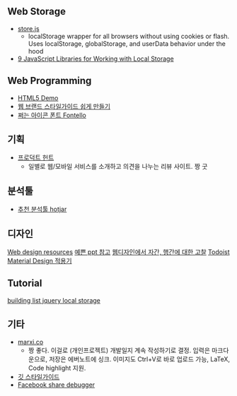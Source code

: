 ## Web Storage
- [store.js](https://github.com/marcuswestin/store.js)
    - localStorage wrapper for all browsers without using cookies or flash. Uses localStorage, globalStorage, and userData behavior under the hood 
- [9 JavaScript Libraries for Working with Local Storage](http://www.sitepoint.com/9-javascript-libraries-working-with-local-storage/)

## Web Programming
- [HTML5 Demo](http://html5demos.com/)
- [웹 브랜드 스타일가이드 쉽게 만들기](https://frontify.com/styleguide)
- [쩌는 아이콘 폰트 Fontello](http://fontello.com/)

## 기획
- [프로덕트 헌트](http://www.producthunt.com/)
    + 일별로 웹/모바일 서비스를 소개하고 의견을 나누는 리뷰 사이트. 짱 굿

## 분석툴
- [추천 분석툴 hotjar](http://www.dev-diary.com/archives/4424?utm_source=weirdmeetup&utm_medium=original_link_on_post&utm_campaign=%EC%B6%94%EC%B2%9C+%EB%B6%84%EC%84%9D%ED%88%B4+Hotjar)

## 디자인
[Web design resources](http://enboard.co/webdesign/)
[예쁜 ppt 참고](http://slides.com/gsklee/functional-programming-in-5-minutes#/)
[웹디자인에서 자간, 행간에 대한 고찰](http://slowalk.tistory.com/2194?utm_content=buffer1c8a3&utm_medium=social&utm_source=facebook.com&utm_campaign=buffer)
[Todoist Material Design 적용기](https://blog.todoist.com/ko/2015/07/30/what-we-learned-from-crafting-todoists-material-design/)

## Tutorial
[building list jquery local storage](http://www.sitepoint.com/building-list-jquery-local-storage/)

## 기타
- [marxi.co](marxi.co)
    - 짱 좋다. 이걸로 (개인프로젝트) 개발일지 계속 작성하기로 결정. 입력은 마크다운으로, 저장은 에버노트에 싱크. 이미지도 Ctrl+V로 바로 업로드 가능, LaTeX, Code highlight 지원.
- [깃 스타일가이드](https://github.com/ikaruce/git-style-guide)
- [Facebook share debugger](https://developers.facebook.com/tools/debug/og/object/)
